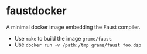 # faustdocker

A minimal docker image embedding the Faust compiler.
- Use `make` to build the image `grame/faust`.
- Use `docker run -v /path:/tmp grame/faust foo.dsp`
  